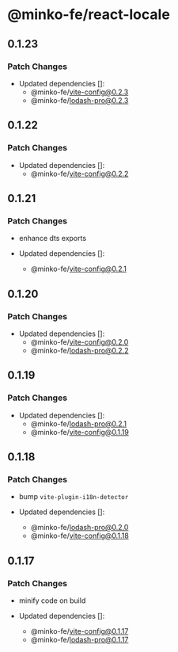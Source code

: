 # @minko-fe/react-locale

## 0.1.23

### Patch Changes

- Updated dependencies []:
  - @minko-fe/vite-config@0.2.3
  - @minko-fe/lodash-pro@0.2.3

## 0.1.22

### Patch Changes

- Updated dependencies []:
  - @minko-fe/vite-config@0.2.2

## 0.1.21

### Patch Changes

- enhance dts exports

- Updated dependencies []:
  - @minko-fe/vite-config@0.2.1

## 0.1.20

### Patch Changes

- Updated dependencies []:
  - @minko-fe/vite-config@0.2.0
  - @minko-fe/lodash-pro@0.2.2

## 0.1.19

### Patch Changes

- Updated dependencies []:
  - @minko-fe/lodash-pro@0.2.1
  - @minko-fe/vite-config@0.1.19

## 0.1.18

### Patch Changes

- bump `vite-plugin-i18n-detector`

- Updated dependencies []:
  - @minko-fe/lodash-pro@0.2.0
  - @minko-fe/vite-config@0.1.18

## 0.1.17

### Patch Changes

- minify code on build

- Updated dependencies []:
  - @minko-fe/vite-config@0.1.17
  - @minko-fe/lodash-pro@0.1.17
